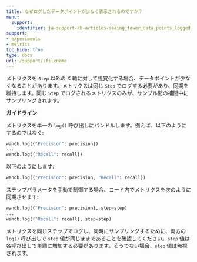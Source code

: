 ```yaml
---
title: なぜログしたデータポイントが少なく表示されるのですか？
menu:
  support:
    identifier: ja-support-kb-articles-seeing_fewer_data_points_logged
support:
- experiments
- metrics
toc_hide: true
type: docs
url: /support/:filename
---
```


メトリクスを `Step` 以外の X 軸に対して視覚化する場合、データポイントが少なくなることがあります。メトリクスは同じ `Step` でログする必要があり、同期を維持します。同じ `Step` でログされるメトリクスのみが、サンプル間の補間中にサンプリングされます。

**ガイドライン**

メトリクスを単一の `log()` 呼び出しにバンドルします。例えば、以下のようにするのではなく:

```python
wandb.log({"Precision": precision})
...
wandb.log({"Recall": recall})
```

以下のようにします:

```python
wandb.log({"Precision": precision, "Recall": recall})
```

ステップパラメータを手動で制御する場合、コード内でメトリクスを次のように同期させます:

```python
wandb.log({"Precision": precision}, step=step)
...
wandb.log({"Recall": recall}, step=step)
```

メトリクスを同じステップでログし、同時にサンプリングするために、両方の `log()` 呼び出しで `step` 値が同じままであることを確認してください。`step` 値は各呼び出しで単調に増加する必要があります。そうでない場合、`step` 値は無視されます。